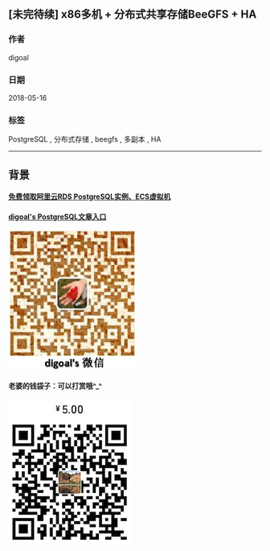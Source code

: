 ## [未完待续] x86多机 + 分布式共享存储BeeGFS + HA
                                                         
### 作者                                                         
digoal                                                         
                                                         
### 日期                                                         
2018-05-16                                                       
                                                         
### 标签                                                         
PostgreSQL , 分布式存储 , beegfs , 多副本 , HA 
                                                         
----                                                         
                                                         
## 背景      
  
  
  
  
  
  
  
  
  
  
  
  
  
#### [免费领取阿里云RDS PostgreSQL实例、ECS虚拟机](https://free.aliyun.com/ "57258f76c37864c6e6d23383d05714ea")
  
  
#### [digoal's PostgreSQL文章入口](https://github.com/digoal/blog/blob/master/README.md "22709685feb7cab07d30f30387f0a9ae")
  
  
![digoal's weixin](../pic/digoal_weixin.jpg "f7ad92eeba24523fd47a6e1a0e691b59")
  
  
#### 老婆的钱袋子：可以打赏哦^_^  
![wife's weixin ds](../pic/wife_weixin_ds.jpg "acd5cce1a143ef1d6931b1956457bc9f")
  
